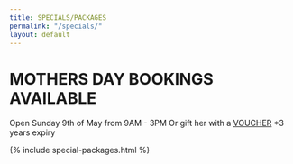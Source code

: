 ```yaml
---
title: SPECIALS/PACKAGES
permalink: "/specials/"
layout: default
---
```


# **MOTHERS DAY BOOKINGS AVAILABLE**
Open Sunday 9th of May from 9AM - 3PM
Or gift her with a [VOUCHER](https://clients.mindbodyonline.com/classic/ws?studioid=23881&stype=42) *3 years expiry 

{% include special-packages.html %}
